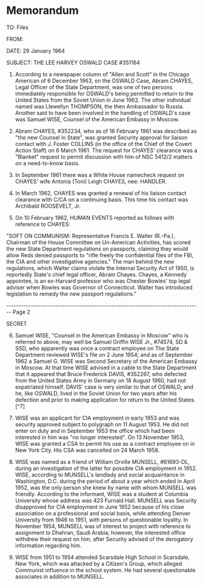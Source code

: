 # Memorandum

TO: Files

FROM:

DATE: 29 January 1964

SUBJECT: THE LEE HARVEY OSWALD CASE #351164

1.  According to a newspaper column of "Allen and Scott" in the Chicago American of 6 December 1963, on the OSWALD Case, Abram CHAYES, Legal Officer of the State Department, was one of two persons immediately responsible for OSWALD's being permitted to return to the United States from the Soviet Union in June 1962. The other individual named was Llewellyn THOMPSON, the then Ambassador to Russia. Another said to have been involved in the handling of OSWALD's case was Samuel WISE, Counsel of the American Embassy in Moscow.

2.  Abram CHAYES, #352234, who as of 16 February 1961 was described as "the new Counsel in State", was granted Security approval for liaison contact with J. Foster COLLINS (in the office of the Chief of the Covert Action Staff) on 6 March 1961. The request for CHAYES' clearance was a "Blanket" request to permit discussion with him of NSC 5412/2 matters on a need-to-know basis.

3.  In September 1961 there was a White House namecheck request on CHAYES' wife Antonia (Toni) Leigh CHAYES, nee: HANDLER.

4.  In March 1962, CHAYES was granted a renewal of his liaison contact clearance with C/CA on a continuing basis. This time his contact was Archibald ROOSEVELT, Jr.

5.  On 10 February 1962, HUMAN EVENTS reported as follows with reference to CHAYES:

"SOFT ON COMMUNISM: Representative Francis E. Walter (R.-Pa.), Chairman of the House Committee on Un-American Activities, has scored the new State Department regulations on passports, claiming they would allow Reds denied passports to "rifle freely the confidential files of the FBI, the CIA and other investigative agencies." The man behind the new regulations, which Walter claims violate the Internal Security Act of 1950, is reportedly State's chief legal officer, Abram Chayes. Chayes, a Kennedy appointee, is an ex-Harvard professor who was Chester Bowles' top legal adviser when Bowles was Governor of Connecticut. Walter has introduced legislation to remedy the new passport regulations."


-------------------------------------------------------------------------------- Page 2

SECRET

6.  Samuel WISE, "Counsel in the American Embassy in Moscow" who
    is referred to above, may well be Samuel Griffin WISE Jr., #74574,
    SD & SSD, who apparently was once a contract employee on
    The State Department reviewed WISE's file on 2 June 1954; and as of
    September 1962 a Samuel G. WISE was Second Secretary of the American
    Embassy in Moscow. At that time WISE advised in a cable to the State
    Department that it appeared that Bruce Frederick DAVIS, #352267, who
    defected from the United States Army in Germany on 18 August 1960, had
    not expatriated himself. DAVIS' case is very similar to that of
    OSWALD; and he, like OSWALD, lived in the Soviet Union for two years
    after his defection and prior to making application for return to the
    United States.[^7]

7. WISE was an applicant for CIA employment in early 1953 and
   was security approved subject to polygraph on 11 August 1953. He did
   not enter on duty and in September 1953 the office which had been
   interested in him was "no longer interested". On 13 November 1953,
   WISE was granted a CSA to permit his use as a contract employee on
   in New York City. His CSA was cancelled on 24 March 1958.

8. WISE was named as a friend of William Orville MUNSELL, #61693-DL,
   during an investigation of the latter for possible CIA employment in 1952.
   WISE, according to MUNSELL's landlady and social acquaintance in Washington,
   D.C. during the period of about a year which ended in April 1952, was the
   only person she knew by name with whom MUNSELL was friendly. According
   to the informant, WISE was a student at Columbia University whose address
   was 423 Furnald Hall. MUNSELL was Security disapproved for CIA employment
   in June 1952 because of his close association on a professional and social
   basis, while attending Denver University from 1946 to 1951, with persons
   of questionable loyality. In November 1954, MUNSELL was of interest to
   project with reference to assignment to Dhahran, Saudi Arabia;
   however, the interested office withdrew their request on him, after
   Security advised of the derogatory information regarding him.

9. WISE from 1951 to 1954 attended Scarsdale High School in Scarsdale,
   New York, which was attacked by a Citizen's Group, which alleged Communist
   influence in the school system. He had several questionable associates in
   addition to MUNSELL.
